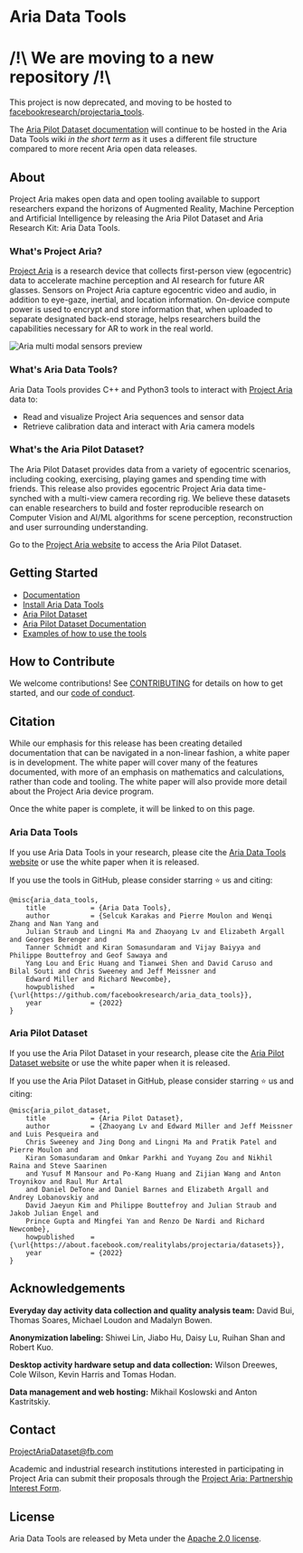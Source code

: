 # Aria Data Tools

# /!\ We are moving to a new repository /!\
This project is now deprecated, and moving to be hosted to [facebookresearch/projectaria_tools](https://github.com/facebookresearch/projectaria_tools/).

The [Aria Pilot Dataset documentation](https://facebookresearch.github.io/Aria_data_tools/docs/pilotdata/pilotdata-index/) will continue to be hosted in the Aria Data Tools wiki *in the short term* as it uses a different file structure compared to more recent Aria open data releases.

## About

Project Aria makes open data and open tooling available to support researchers expand the horizons of Augmented Reality, Machine Perception and Artificial Intelligence by releasing the Aria Pilot Dataset and Aria Research Kit: Aria Data Tools.

### What's Project Aria?

[Project Aria](https://about.facebook.com/realitylabs/projectaria/) is a research device that collects first-person view (egocentric) data to accelerate machine perception and AI research for future AR glasses. Sensors on Project Aria capture egocentric video and audio, in addition to eye-gaze, inertial, and location information. On-device compute power is used to encrypt and store information that, when uploaded to separate designated back-end storage, helps researchers build the capabilities necessary for AR to work in the real world.

![Aria multi modal sensors preview](data/aria_sensors.jpg?raw=true "Title")


### What's Aria Data Tools?

Aria Data Tools provides C++ and Python3 tools to interact with [Project Aria](https://about.facebook.com/realitylabs/projectaria/) data to:

* Read and visualize Project Aria sequences and sensor data
* Retrieve calibration data and interact with Aria camera models


### What's the Aria Pilot Dataset?

The Aria Pilot Dataset provides data from a variety of egocentric scenarios, including cooking, exercising, playing games and spending time with friends. This release also provides egocentric Project Aria data time-synched with a multi-view camera recording rig. We believe these datasets can enable researchers to build and foster reproducible research on Computer Vision and AI/ML algorithms for scene perception, reconstruction and user surrounding understanding.

Go to the [Project Aria website](https://about.facebook.com/realitylabs/projectaria/datasets) to access the Aria Pilot Dataset.

## Getting Started

* [Documentation](https://facebookresearch.github.io/Aria_data_tools/docs/overview/)
* [Install Aria Data Tools](https://github.com/facebookresearch/Aria_data_tools/blob/main/BUILD.md)
* [Aria Pilot Dataset](https://about.facebook.com/realitylabs/projectaria/datasets)
* [Aria Pilot Dataset Documentation](https://facebookresearch.github.io/Aria_data_tools/docs/pilotdata/pilotdata-index/)
* [Examples of how to use the tools](https://facebookresearch.github.io/Aria_data_tools/docs/howto/examples/)

## How to Contribute

We welcome contributions! See [CONTRIBUTING](https://github.com/facebookresearch/Aria_data_tools/blob/main/CONTRIBUTING.md) for details on how to get started, and our [code of conduct](https://github.com/facebookresearch/Aria_data_tools/blob/main/CODE_OF_CONDUCT.md).


## Citation
While our emphasis for this release has been creating detailed documentation that can be navigated in a non-linear fashion, a white paper is in development. The white paper will cover many of the features documented, with more of an emphasis on mathematics and calculations, rather than code and tooling. The white paper will also provide more detail about the Project Aria device program.

Once the white paper is complete, it will be linked to on this page.

### Aria Data Tools

If you use Aria Data Tools in your research, please cite the [Aria Data Tools website](https://facebookresearch.github.io/Aria_data_tools/) or use the white paper when it is released.

If you use the tools in GitHub, please consider starring ⭐ us and citing:


```
@misc{aria_data_tools,
    title           = {Aria Data Tools},
    author          = {Selcuk Karakas and Pierre Moulon and Wenqi Zhang and Nan Yang and
    Julian Straub and Lingni Ma and Zhaoyang Lv and Elizabeth Argall and Georges Berenger and
    Tanner Schmidt and Kiran Somasundaram and Vijay Baiyya and Philippe Bouttefroy and Geof Sawaya and
    Yang Lou and Eric Huang and Tianwei Shen and David Caruso and Bilal Souti and Chris Sweeney and Jeff Meissner and
    Edward Miller and Richard Newcombe},
    howpublished    = {\url{https://github.com/facebookresearch/aria_data_tools}},
    year            = {2022}
}
```
### Aria Pilot Dataset


If you use the Aria Pilot Dataset in your research, please cite the [Aria Pilot Dataset website](https://about.facebook.com/realitylabs/projectaria/datasets) or use the white paper when it is released.

If you use the Aria Pilot Dataset in GitHub, please consider starring ⭐ us and citing:

```
@misc{aria_pilot_dataset,
    title           = {Aria Pilot Dataset},
    author          = {Zhaoyang Lv and Edward Miller and Jeff Meissner and Luis Pesqueira and
    Chris Sweeney and Jing Dong and Lingni Ma and Pratik Patel and Pierre Moulon and
    Kiran Somasundaram and Omkar Parkhi and Yuyang Zou and Nikhil Raina and Steve Saarinen
    and Yusuf M Mansour and Po-Kang Huang and Zijian Wang and Anton Troynikov and Raul Mur Artal
    and Daniel DeTone and Daniel Barnes and Elizabeth Argall and Andrey Lobanovskiy and
    David Jaeyun Kim and Philippe Bouttefroy and Julian Straub and Jakob Julian Engel and
    Prince Gupta and Mingfei Yan and Renzo De Nardi and Richard Newcombe},
    howpublished    = {\url{https://about.facebook.com/realitylabs/projectaria/datasets}},
    year            = {2022}
}
```

## Acknowledgements

**Everyday day activity data collection and quality analysis team:** David Bui, Thomas Soares, Michael Loudon and Madalyn Bowen.

**Anonymization labeling:** Shiwei Lin, Jiabo Hu, Daisy Lu, Ruihan Shan and Robert Kuo.

**Desktop activity hardware setup and data collection:** Wilson Dreewes, Cole Wilson, Kevin Harris and Tomas Hodan.

**Data management and web hosting:** Mikhail Koslowski and Anton Kastritskiy.


## Contact

ProjectAriaDataset@fb.com

Academic and industrial research institutions interested in participating in Project Aria can submit their proposals through the [Project Aria: Partnership Interest Form](https://docs.google.com/forms/d/e/1FAIpQLSdA4Rba4nmsr18VkBcBCCwRnWLgBtX7KoCDH-uWfRdrBxTG1A/viewform).

## License

Aria Data Tools are released by Meta under the [Apache 2.0 license](https://github.com/facebookresearch/aria_data_tools/blob/main/LICENSE).
